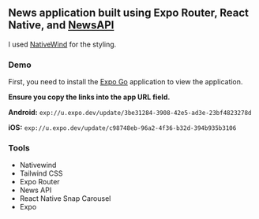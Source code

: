 ## News application built using Expo Router, React Native, and [NewsAPI](https://newsapi.org)

I used [NativeWind](https://www.nativewind.dev/v4/getting-started/expo-router) for the styling.


### Demo
First, you need to install the [Expo Go](https://expo.dev/client) application to view the application.

**Ensure you copy the links into the app URL field.**

**Android:** `exp://u.expo.dev/update/3be31284-3908-42e5-ad3e-23bf4823278d`

**iOS:** `exp://u.expo.dev/update/c98748eb-96a2-4f36-b32d-394b935b3106`

### Tools
- Nativewind
- Tailwind CSS
- Expo Router
- News API
- React Native Snap Carousel
- Expo

